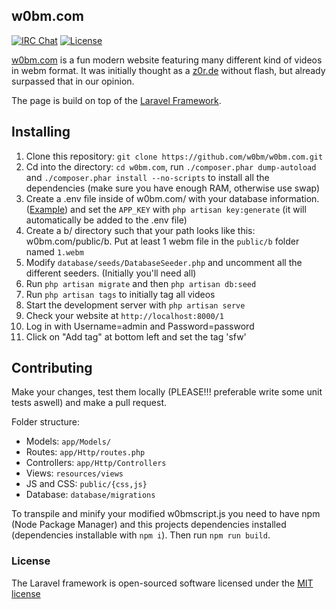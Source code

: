 ## w0bm.com

[![IRC Chat](https://img.shields.io/badge/chat-irc-green.svg)](https://webirc.n0xy.net/#w0bm)
[![License](https://poser.pugx.org/laravel/framework/license.svg)](https://packagist.org/packages/laravel/framework)

[w0bm.com](https://w0bm.com) is a fun modern website featuring many different kind of videos in webm format. It was initially thought as a [z0r.de](http://z0r.de) without flash, but already surpassed that in our opinion.

The page is build on top of the [Laravel Framework](https://laravel.com).

## Installing

1. Clone this repository: `git clone https://github.com/w0bm/w0bm.com.git`
2. Cd into the directory: `cd w0bm.com`, run `./composer.phar dump-autoload` and `./composer.phar install --no-scripts` to install all the dependencies (make sure you have enough RAM, otherwise use swap)
3. Create a .env file inside of w0bm.com/ with your database information. ([Example](https://github.com/laravel/laravel/blob/master/.env.example)) and set the `APP_KEY` with `php artisan key:generate` (it will automatically be added to the .env file)
4. Create a b/ directory such that your path looks like this: w0bm.com/public/b. Put at least 1 webm file in the `public/b` folder named `1.webm`
5. Modify `database/seeds/DatabaseSeeder.php` and uncomment all the different seeders. (Initially you'll need all)
6. Run `php artisan migrate` and then `php artisan db:seed`
7. Run `php artisan tags` to initially tag all videos
8. Start the development server with `php artisan serve`
9. Check your website at `http://localhost:8000/1`
10. Log in with Username=admin and Password=password
11. Click on "Add tag" at bottom left and set the tag 'sfw'

## Contributing

Make your changes, test them locally (PLEASE!!! preferable write some unit tests aswell) and make a pull request.

Folder structure:  
- Models: `app/Models/`
- Routes: `app/Http/routes.php`
- Controllers: `app/Http/Controllers`
- Views: `resources/views`
- JS and CSS: `public/{css,js}`
- Database: `database/migrations`

To transpile and minify your modified w0bmscript.js you need to have npm (Node Package Manager) and this projects dependencies installed (dependencies installable with `npm i`). Then run `npm run build`.

### License

The Laravel framework is open-sourced software licensed under the [MIT license](http://opensource.org/licenses/MIT)
